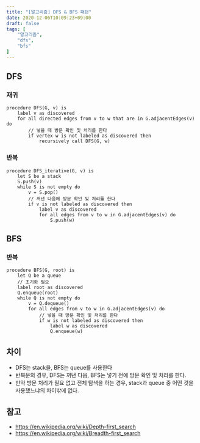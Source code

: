 ```yaml
---
title: "[알고리즘] DFS & BFS 패턴"
date: 2020-12-06T10:09:23+09:00
draft: false
tags: [
    "알고리즘",
    "dfs",
    "bfs"
]
---
```


## DFS
### 재귀
~~~
procedure DFS(G, v) is
    label v as discovered
    for all directed edges from v to w that are in G.adjacentEdges(v) do
        // 넣을 때 방문 확인 및 처리를 한다
        if vertex w is not labeled as discovered then
            recursively call DFS(G, w)
~~~
### 반복
~~~
procedure DFS_iterative(G, v) is
    let S be a stack
    S.push(v)
    while S is not empty do
        v = S.pop()
        // 꺼낸 다음에 방문 확인 및 처리를 한다
        if v is not labeled as discovered then
            label v as discovered
            for all edges from v to w in G.adjacentEdges(v) do 
                S.push(w)
~~~

## BFS
### 반복
~~~
procedure BFS(G, root) is
    let Q be a queue
    // 초기화 필요
    label root as discovered
    Q.enqueue(root)
    while Q is not empty do
        v = Q.dequeue()
        for all edges from v to w in G.adjacentEdges(v) do
            // 넣을 때 방문 확인 및 처리를 한다
            if w is not labeled as discovered then
                label w as discovered
                Q.enqueue(w)
~~~

## 차이
- DFS는 stack을, BFS는 queue를 사용한다
- 반복문의 경우, DFS는 꺼낸 다음, BFS는 넣기 전에 방문 확인 및 처리를 한다.
- 만약 방문 처리가 필요 없고 전체 탐색을 하는 경우, stack과 queue 중 어떤 것을 사용했느냐의 차이밖에 없다.

## 참고
- https://en.wikipedia.org/wiki/Depth-first_search
- https://en.wikipedia.org/wiki/Breadth-first_search
